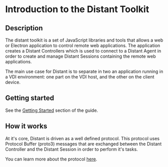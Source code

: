 # Introduction to the Distant Toolkit

## Description

The distant toolkit is a set of JavaScript libraries and tools that allows a web or Electron application to control remote web applications. The application creates a Distant Controllers which is used to connect to a Distant Agent in order to create and manage Distant Sessions containing the remote web applications.

The main use case for Distant is to separate in two an application running in a VDI environment: one part on the VDI host, and the other on the client device.

## Getting started

See the [Getting Started](./guide/getting-started.md) section of the guide.

## How it works

At it's core, Distant is driven as a well defined protocol. This protocol uses Protocol Buffer (proto3) messages that are exchanged between the Distant Controller and the Distant Session in order to perform it's tasks.

You can learn more about the protocol [here](./how-it-works/distant-protocol.md).
